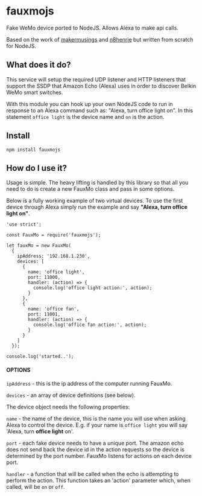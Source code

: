 # fauxmojs
Fake WeMo device ported to NodeJS.  Allows Alexa to make api calls.

Based on the work of [makermusings](https://github.com/makermusings/fauxmo) and [n8henrie](https://github.com/n8henrie/fauxmo) but written from scratch for NodeJS.


## What does it do?
This service will setup the required UDP listener and HTTP listeners that support the SSDP that Amazon Echo (Alexa) uses in order to discover Belkin WeMo smart switches.

With this module you can hook up your own NodeJS code to run in response to an Alexa command such as:  "Alexa, turn office light on".  In this statement `office light` is the device name and `on` is the action.

## Install

`npm install fauxmojs`

## How do I use it?

Usage is simple.  The heavy lifting is handled by this library so that all you need to do is create a new FauxMo class and pass in some options.

Below is a fully working example of two virtual devices.  To use the first device through Alexa simply run the example and say **"Alexa, turn office light on"**.

```
'use strict';

const FauxMo = require('fauxmojs');

let fauxMo = new FauxMo(
  {
    ipAddress: '192.168.1.230',
    devices: [
      {
        name: 'office light',
        port: 11000,
        handler: (action) => {
          console.log('office light action:', action);
        }
      },
      {
        name: 'office fan',
        port: 11001,
        handler: (action) => {
          console.log('office fan action:', action);
        }
      }
    ]
  });

console.log('started..');
```
#### OPTIONS

`ipAddress` - this is the ip address of the computer running FauxMo.

`devices` - an array of device definitions (see below).

The device object needs the following properties:

`name` - the name of the device, this is the name you will use when asking Alexa to control the device.  E.g. if your name is `office light` you will say 'Alexa, turn **office light** on'.

`port` - each fake device needs to have a unique port.  The amazon echo does not send back the device id in the action requests so the device is determined by the port number.  FauxMo listens for actions on each device port.

`handler` - a function that will be called when the echo is attempting to perform the action.  This function takes an 'action' parameter which, when called, will be `on` or `off`.